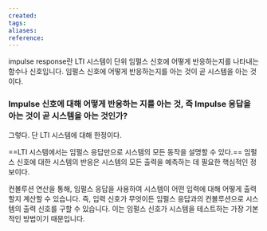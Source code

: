 ```yaml
---
created: 
tags: 
aliases: 
reference:
---
```

impulse response란 LTI 시스템이 단위 임펄스 신호에 어떻게 반응하는지를 나타내는 함수나 신호입니다.
임펄스 신호에 어떻게 반응하는지를 아는 것이 곧 시스템을 아는 것이다.

### Impulse 신호에 대해 어떻게 반응하는 지를 아는 것, 즉 Impulse 응답을 아는 것이 곧 시스템을 아는 것인가?
그렇다.
단 LTI 시스템에 대해 한정이다.

==LTI 시스템에서는 임펄스 응답만으로 시스템의 모든 동작을 설명할 수 있다.==
임펄스 신호에 대한 시스템의 반응은 시스템의 모든 출력을 예측하는 데 필요한 핵심적인 정보이다.

컨볼루션 연산을 통해, 임펄스 응답을 사용하여 시스템이 어떤 입력에 대해 어떻게 출력할지 계산할 수 있습니다. 
즉, 입력 신호가 무엇이든 임펄스 응답과의 컨볼루션으로 시스템의 출력 신호를 구할 수 있습니다. 이는 임펄스 신호가 시스템을 테스트하는 가장 기본적인 방법이기 때문입니다.

